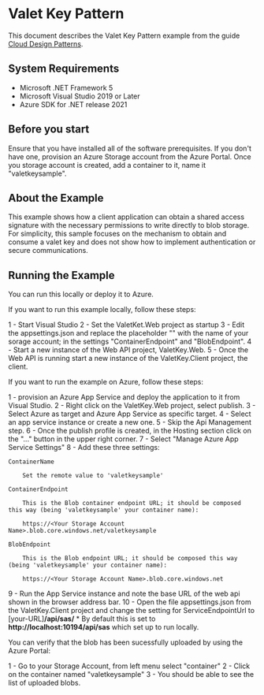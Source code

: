 # Valet Key Pattern

This document describes the Valet Key Pattern example from the guide [Cloud Design Patterns](http://aka.ms/Cloud-Design-Patterns).

## System Requirements

* Microsoft .NET Framework 5
* Microsoft Visual Studio 2019 or Later
* Azure SDK for .NET release 2021

## Before you start

Ensure that you have installed all of the software prerequisites.
If you don't have one, provision an Azure Storage account from the Azure Portal.
Once you storage account is created, add a container to it, name it "valetkeysample".

## About the Example
 
This example shows how a client application can obtain a shared access signature with the necessary permissions to write directly to blob storage. For simplicity, this sample focuses on the mechanism to obtain and consume a valet key and does not show how to implement authentication or secure communications.

## Running the Example

You can run this locally or deploy it to Azure.

If you want to run this example locally, follow these steps:

1 - Start Visual Studio
2 - Set the ValetKet.Web project as startup
3 - Edit the appsettings.json and replace the placeholder "<StorageccountName>" with the name of your sorage account; in the settings "ContainerEndpoint" and "BlobEndpoint".
4 - Start a new instance of the Web API project, ValetKey.Web.
5 - Once the Web API is running start a new instance of the ValetKey.Client project, the client.

If you want to run the example on Azure, follow these steps:

1 - provision an Azure App Service and deploy the application to it from Visual Studio.
2 - Right click on the ValetKey.Web project, select publish.
3 - Select Azure as target and Azure App Service as specific target.
4 - Select an app service instance or create a new one.
5 - Skip the Api Management step.
6 - Once the publish profile is created, in the Hosting section click on the "..." button in the upper right corner.
7 - Select "Manage Azure App Service Settings"
8 - Add these three settings:

	ContainerName

		Set the remote value to 'valetkeysample'

	ContainerEndpoint

		This is the Blob container endpoint URL; it should be composed this way (being 'valetkeysample' your container name):

		https://<Your Storage Account Name>.blob.core.windows.net/valetkeysample

	BlobEndpoint

		This is the Blob endpoint URL; it should be composed this way (being 'valetkeysample' your container name):

		https://<Your Storage Account Name>.blob.core.windows.net

9 - Run the App Service instance and note the base URL of the web api shown in the browser address bar.
10 - Open the file appsettings.json from the ValetKey.Client project and change the setting for ServiceEndpointUrl to   [your-URL]**/api/sas/**
	* By default this is set to **http://localhost:10194/api/sas** which set up to run locally.

You can verify that the blob has been sucessfully uploaded by using the Azure Portal:

1 - Go to your Storage Account, from left menu select "container"
2 - Click on the container named "valetkeysample"
3 - You should be able to see the list of uploaded blobs.
